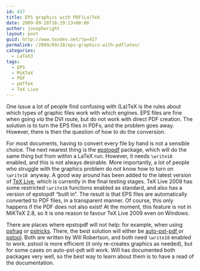 ```yaml
---
id: 427
title: EPS graphics with PDF(La)TeX
date: 2009-09-28T16:29:13+00:00
author: josephwright
layout: post
guid: http://www.texdev.net/?p=427
permalink: /2009/09/28/eps-graphics-with-pdflatex/
categories:
  - LaTeX3
tags:
  - EPS
  - MiKTeX
  - PDF
  - pdfTeX
  - TeX Live
---
```

One issue a lot of people find confusing with (La)TeX is the rules about which types of graphic files work with which engines. EPS files are fine when going _via_ the DVI route, but do not work with direct PDF creation. The solution is to turn the EPS files in PDFs, and the problem goes away. However, there is then the question of how to do the conversion.

For most documents, having to convert every file by hand is not a sensible choice. The next nearest thing is the [epstopdf](http://ctan.org/pkg/epstopdf) package, which will do the same thing but from within a LaTeX run. However, it needs `\write18` enabled, and this is not always desirable. More importantly, a lot of people who struggle with the graphics problem do not know how to turn on `\write18 `anyway. A good way around has been added to the latest version of [TeX Live](http://www.tug.org/texlive), which is currently in the final testing stages. TeX Live 2009 has some restricted `\write18` functions enabled as standard, and also has a version of epstopdf “built in”. The result is that EPS files are automatically converted to PDF files, in a transparent manner. Of course, this only happens if the PDF does not also exist! At the moment, this feature is not in MiKTeX 2.8, so it is one reason to favour TeX Live 2009 even on Windows.

There are places where epstopdf will not help: for example, when using [psfrag](http://ctan.org/pkg/psfrag) or [pstricks](http://ctan.org/pkg/pstricks). There, the best solution will either be [auto-pst-pdf ](http://ctan.org/pkg/auto-pst-pdf)or [pstool](http://ctan.org/pkg/pstool). Both are written by Will Robertson, and both need `\write18` enabled to work. pstool is more efficient (it only re-creates graphics as needed), but for some cases on auto-pst-pdt will work. Will has documented both packages very well, so the best way to learn about them is to have a read of the documentation.
